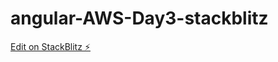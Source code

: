 # angular-AWS-Day3-stackblitz

[Edit on StackBlitz ⚡️](https://stackblitz.com/edit/angular-m5xqss-cx2twu)